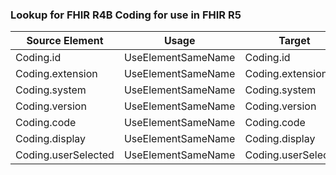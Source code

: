 ### Lookup for FHIR R4B Coding for use in FHIR R5

| Source Element | Usage | Target |
| -------------- | ----- | ------ |
| Coding.id | UseElementSameName | Coding.id |
| Coding.extension | UseElementSameName | Coding.extension |
| Coding.system | UseElementSameName | Coding.system |
| Coding.version | UseElementSameName | Coding.version |
| Coding.code | UseElementSameName | Coding.code |
| Coding.display | UseElementSameName | Coding.display |
| Coding.userSelected | UseElementSameName | Coding.userSelected |
